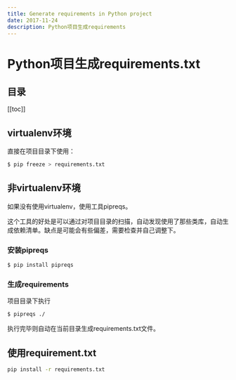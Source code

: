 ```yaml
---
title: Generate requirements in Python project
date: 2017-11-24
description: Python项目生成requirements
---
```


# Python项目生成requirements.txt

## 目录

[[toc]]

## virtualenv环境

直接在项目目录下使用：

```bash
$ pip freeze > requirements.txt
```

## 非virtualenv环境

如果没有使用virtualenv，使用工具pipreqs。

这个工具的好处是可以通过对项目目录的扫描，自动发现使用了那些类库，自动生成依赖清单。缺点是可能会有些偏差，需要检查并自己调整下。

### 安装pipreqs

```bash
$ pip install pipreqs
```

### 生成requirements

项目目录下执行

```bash
$ pipreqs ./
```

执行完毕则自动在当前目录生成requirements.txt文件。

## 使用requirement.txt

```bash
pip install -r requirements.txt
```


